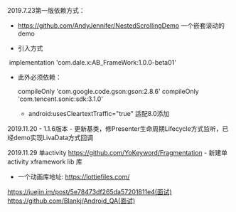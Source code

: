 2019.7.23第一版依赖方式：

- https://github.com/AndyJennifer/NestedScrollingDemo 一个嵌套滚动的demo

- 引入方式

​  implementation 'com.dale.x:AB_FrameWork:1.0.0-beta01'

- 此外必须依赖：

    compileOnly 'com.google.code.gson:gson:2.8.6'
    compileOnly 'com.tencent.sonic:sdk:3.1.0'


  - android:usesCleartextTraffic="true" 适配8.0添加


2019.11.20
    - 1.1.6版本
      - 更新基类，修Presenter生命周期Lifecycle方式监听，已经demo实现LivaData方式回调
      
2019.11.29 单activity https://github.com/YoKeyword/Fragmentation
    - 新建单activity xframework lib  库 
    
- 一个动画库地址:  https://lottiefiles.com/  


https://juejin.im/post/5e78473df265da57201811e4(面试)
https://github.com/Blankj/Android_QA(面试)

